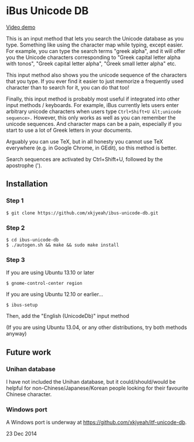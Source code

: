 # iBus Unicode DB

[Video demo](https://www.youtube.com/watch?v=4VavXqD-nXs)

This is an input method that lets you search the Unicode database as you type. Something like using the character map while typing, except easier. For example, you can type the search terms "greek alpha", and it will offer you the Unicode characters corresponding to "Greek capital letter alpha with tonos", "Greek capital letter alpha", "Greek small letter alpha" etc.

This input method also shows you the unicode sequence of the characters that you type. If you ever find it easier to just memorize a frequently used character than to search for it, you can do that too!

Finally, this input method is probably most useful if integrated into other input methods / keyboards.
For example, iBus currently lets users enter arbitrary unicode characters when users type `Ctrl+Shift+U &lt;unicode sequence>.`
However, this only works as well as you can remember the unicode sequences. And character maps can be a pain, especially if you start to use a lot of Greek letters in your documents.

Arguably you can use TeX, but in all honesty you cannot use TeX everywhere (e.g. in Google Chrome, in GEdit), so this method is better.

Search sequences are activated by Ctrl+Shift+U, followed by the apostrophe (').

## Installation

### Step 1
    $ git clone https://github.com/xkjyeah/ibus-unicode-db.git

### Step 2
    $ cd ibus-unicode-db
    $ ./autogen.sh && make && sudo make install

### Step 3

If you are using Ubuntu 13.10 or later

    $ gnome-control-center region

If you are using Ubuntu 12.10 or earlier...

    $ ibus-setup

Then, add the "English (UnicodeDb)" input method

(If you are using Ubuntu 13.04, or any other distributions, try both methods anyway)

## Future work

### Unihan database
I have not included the Unihan database, but it could/should/would be helpful for non-Chinese/Japanese/Korean people looking for their favourite Chinese character.

### Windows port
A Windows port is underway at https://github.com/xkjyeah/itf-unicode-db.

23 Dec 2014
